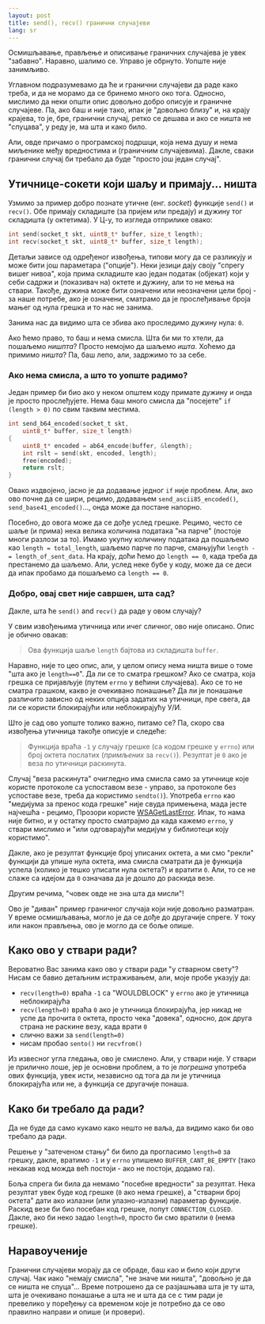 ```yaml
---
layout: post
title: send(), recv() гранични случајеви
lang: sr
---
```


Осмишљавање, прављење и описивање граничних случајева је увек
"забавно". Наравно, шалимо се. Управо је обрнуто. Уопште није
занимљиво.

Углавном подразумевамо да ће и гранични случајеви да раде како треба,
и да не морамо да се бринемо много око тога. Односно, мислимо да
неки општи опис довољно добро описује и граничне случајеве. Па, ако
баш и није тако, ипак је "довољно близу" и, на крају крајева, то је,
бре, гранични случај, ретко се дешава и ако се ништа не "спуцава",
у реду је, ма шта и како било.

Али, овде причамо о програмској подршци, која нема душу и нема
миљенике међу вредностима и (граничним случајевима). Дакле, сваки
гранични случај би требало да буде "просто још један случај".

## Утичнице-сокети који шаљу и примају... ништа

Узмимо за пример добро познате утичнe (енг. _socket_) функције
`send()` и `recv()`. Обе примају складиште (за пријем или предају) и
дужину тог складишта (у октетима). У Ц-у, то изгледа отприлике
овако:

```c
int send(socket_t skt, uint8_t* buffer, size_t length);
int recv(socket_t skt, uint8_t* buffer, size_t length);

```

Детаљи зависе од одређеног извођења, типови могу да се разликују и
може бити још параметара ("опције"). Неки језици дају своју "спрегу
вишег нивоа", која прима складиште као један податак (објекат) који у
себи садржи и (показивач на) октете и дужину, али то не мења на
ствари.  Такође, дужина може бити означени или неозначени цели број -
за наше потребе, ако је означени, сматрамо да је прослеђивање броја
мањег од нула грешка и то нас не занима.

Занима нас да видимо шта се збива ако проследимо дужину нула: `0`.

Ако ћемо право, то баш и нема смисла. Шта би ми то хтели, да пошаљемо
_нишпта_?  Просто немојмо да шаљемо _ишта_. Хоћемо да примимо _ништа_?
Па, баш лепо, али, задржимо то за себе.

### Ако нема смисла, а што то уопште радимо?

Један пример би био ако у неком општем коду примате дужину и онда је
просто прослеђујете. Нема баш много смисла да "посејете" `if (length >
0)` по свим таквим местима.

```c
int send_b64_encoded(socket_t skt, 
    uint8_t* buffer, size_t length)
{
    uint8_t* encoded = ab64_encode(buffer, &length);
    int rslt = send(skt, encoded, length);
    free(encoded);
    return rslt;
}
```

Овако издвојено, јасно је да додавање једног `if` није проблем.
Али, ако ово почне да се шири, рецимо, додавањем `send_ascii85_encoded()`, 
`send_base41_encoded()`..., онда може да постане напорно.

Посебно, до овога може да се дође услед грешке. Рецимо, често се шаље
(и прима) нека велика количина података "на парче" (постоје многи
разлози за то). Имамо укупну количину података да пошаљемо као `length
= total_length`, шаљемо парче по парче, смањујући `length -=
length_of_sent_data`. На крају, доћи ћемо до `length == 0`, када треба
да престанемо да шаљемо. Али, услед неке бубе у коду, може да се деси да
ипак пробамо да пошаљемо са `length == 0`.

### Добро, овај свет није савршен, шта сад?

Дакле, шта ће  `send()` and `recv()` да раде у овом случају?

У свим извођењима утичница или ичег сличног, ово није описано. Опис
је обично овакав:

> Ова функција шаље `length` бајтова из складишта `buffer`.

Наравно, није то цео опис, али, у целом опису нема ништа више о томе
"шта ако је `length==0`". Да ли се то сматра грешком? Ако се сматра,
која грешка се пријављује (путем `errno` у већини случајева). Ако
се то не сматра грашком, какво је очекивано понашање? Да ли је
понашање различито зависно од неких опција задатих на утичници,
пре свега, да ли се користи блокирајући или неблокирајућу У/И.

Што је сад ово уопште толико важно, питамо се? Па, скоро сва
извођења утичница такође описује и следеће:

> Функција враћа `-1` у случају грешке (са кодом грешке у `errno`) или
> број октета послатих (_примљених_ за `recv()`). Резултат
> је `0` ако је веза по утичници раскинута.

Случај "веза раскинута" очигледно има смисла само за утичнице које
користе протоколе са успоставом везе - управо, за протоколе без
успоставе везе, треба да користимо `sendto()`).
Употреба `errno` као "медијума за пренос кода грешке" није свуда
примењена, мада јесте најчешћа - рецимо, Прозори користе
[WSAGetLastError](https://msdn.microsoft.com/en-us/library/windows/desktop/ms741580(v=vs.85).aspx).
Ипак, то нама није битно, и у остатку просто сматрајмо да када кажемо
`errno`, у ствари мислимо и "или одговарајући медијум у библиотеци
коју користимо".

Дакле, ако је резултат функције број уписаних октета, а ми смо "рекли"
функцији да упише нула октета, има смисла сматрати да је функција
успела (колико је тешко уписати нула октета?) и вратити `0`. Али,
то се не слаже са идејом да `0` означава да је дошло до раскида везе.

Другим речима, "човек овде не зна шта да мисли"!

Ово је "диван" пример граничног случаја који није довољно разматран.
У време осмишљавања, могло је да се дође до другачије спреге.
У току или након прављења, ово је могло да се боље опише.

## Како ово у ствари ради?

Вероватно Вас занима како ово у ствари ради "у стварном свету"?
Нисам се бавио детаљним истраживањем, али, моје пробе указују да:

* `recv(length=0)` враћа `-1` са "WOULDBLOCK" у `errno` ако је утичница неблокирајућа
* `recv(length=0)` враћа `0` ако је утичница блокирајућа, јер никад не успе да прочита `0` октета,
  просто чека "довека", односно, док друга страна не раскине везу, када врати `0`
* слично важи за `send(length=0)`
* нисам пробао `sento()` ни `recvfrom()`

Из извесног угла гледања, ово је смислено. Али, у ствари није.
У ствари је прилично лоше, јер је основни проблем, а то је _погрешна_
употреба ових функција, увек исти, независно од тога да ли је утичница
блокирајућа или не, а функција се другачије понаша.

## Како би требало да ради?

Да не буде да само кукамо како нешто не ваља, да видимо како би
ово требало да ради.

Решење у "затеченом стању" би било да прогласимо `length=0` за грешку,
дакле, вратимо `-1` и у `errno` упишемо `BUFFER_CANT_BE_EMPTY` (тако
некакав код можда већ постоји - ако не постоји, додамо га).

Боља спрега би била да немамо "посебне вредности" за резултат.
Нека резултат увек буде код грешке (`0` ако нема грешке), а "стварни
број октета" дати ако излазни (или улазно-излазни) параметар функције.
Раскид везе би био посебан код грешке, попут `CONNECTION_CLOSED`. Дакле,
ако би неко задао `length=0`, просто би смо вратили `0` (нема грешке).

## Наравоученије

Гранични случајеви морају да се обраде, баш као и било који други
случај. Чак иако "немају смисла", "не значе ми ништа", "довољно
је да се ништа не спуца"... Време потрошено да се разјашњава шта
је ту шта, шта је очекивано понашање а шта не и шта да се с тим ради
је превелико у поређењу са временом које је потребно да се ово
правилно направи и опише (и провери).
